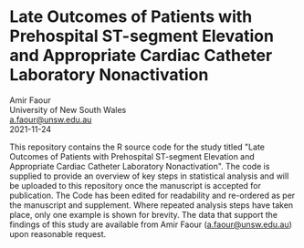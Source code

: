 # Late Outcomes of Patients with Prehospital ST-segment Elevation and Appropriate Cardiac Catheter Laboratory Nonactivation

Amir Faour  
University of New South Wales  
a.faour@unsw.edu.au  
2021-11-24  

This repository contains the R source code for the study titled "Late Outcomes of Patients with Prehospital ST-segment Elevation and Appropriate Cardiac Catheter Laboratory Nonactivation". The code is supplied to provide an overview of key steps in statistical analysis and will be uploaded to this repository once the manuscript is accepted for publication. The Code has been edited for readability and re-ordered as per the manuscript and supplement. Where repeated analysis steps have taken place, only one example is shown for brevity. The data that support the findings of this study are available from Amir Faour (a.faour@unsw.edu.au) upon reasonable request.
